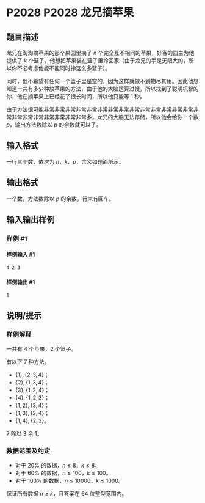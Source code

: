 # P2028 P2028 龙兄摘苹果

## 题目描述

龙兄在淘淘摘苹果的那个果园里摘了 $n$ 个完全互不相同的苹果，好客的园主为他提供了 $k$ 个篮子，他想把苹果装在篮子里拎回家（由于龙兄的手是无限大的，所以你不必考虑他能不能同时拎这么多篮子）。

同时，他不希望有任何一个篮子里是空的，因为这样就做不到物尽其用。因此他想知道一共有多少种放苹果的方法，由于他的大脑运算过慢，所以找到了聪明机智的你，他在摘苹果上已经花了很长时间，所以他只能等 $1$ 秒。

由于方法很可能非常非常非常非常非常非常非常非常非常非常非常非常非常非常非常非常非常非常非常非常非常非常多，龙兄的大脑无法存储，所以他会给你一个数 $p$，输出方法数除以 $p$ 的余数就可以了。

## 输入格式

一行三个数，依次为 $n$，$k$，$p$，含义如题面所示。

## 输出格式

一个数，方法数除以 $p$ 的余数，行末有回车。

## 输入输出样例

### 样例 #1

#### 样例输入 #1

```
4 2 3
```

#### 样例输出 #1

```
1
```

## 说明/提示

### 样例解释

一共有 $4$ 个苹果，$2$ 个篮子。

有以下 $7$ 种方法。

- $\{1\},\{2,3,4\}$；
- $\{2\},\{1,3,4\}$；
- $\{3\},\{1,2,4\}$；
- $\{4\},\{1,2,3\}$；
- $\{1,2\},\{3,4\}$；
- $\{1,3\},\{2,4\}$；
- $\{1,4\},\{2,3\}$。

$7$ 除以 $3$ 余 $1$。

### 数据范围及约定

- 对于 $20\%$ 的数据，$n \le 8$，$k \le 8$。
- 对于 $60\%$ 的数据，$n \le 100$，$k \le 100$。
- 对于 $100\%$ 的数据，$n \le 10000$，$k \le 1000$。

保证所有数据 $n \ge k$，且答案在 $64$ 位整型范围内。
